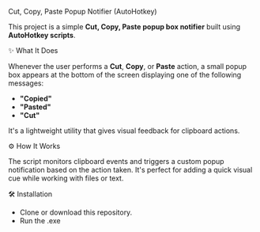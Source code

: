Cut, Copy, Paste Popup Notifier (AutoHotkey)

This project is a simple **Cut, Copy, Paste popup box notifier** built using **AutoHotkey scripts**.

✨ What It Does

Whenever the user performs a **Cut**, **Copy**, or **Paste** action, a small popup box appears at the bottom of the screen displaying one of the following messages:

- **"Copied"**
- **"Pasted"**
- **"Cut"**

It's a lightweight utility that gives visual feedback for clipboard actions.

⚙️ How It Works

The script monitors clipboard events and triggers a custom popup notification based on the action taken. It's perfect for adding a quick visual cue while working with files or text.

🛠️ Installation

- Clone or download this repository.
- Run the .exe
